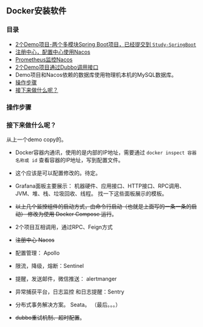 ## Docker安装软件

### 目录
* [2个Demo项目-两个多模块Spring Boot项目，已经提交到 `Study-SpringBoot`](../Spring/Spring-Boot/Spring-Boot-New.md#多模块项目创建)
* [注册中心，配置中心使用Nacos](../Nacos/Nacos-Install-Docker.md)
* [Prometheus监控Nacos](../Nacos/Nacos-Prometheus.md)
* [2个Demo项目通过Dubbo调用接口](#操作步骤)
* Demo项目和Nacos依赖的数据库使用物理机本机的MySQL数据库。
* [操作步骤](#操作步骤)
* [接下来做什么呢？](#接下来做什么呢？)


### 操作步骤

### 接下来做什么呢？
从上一个demo copy的。
* Docker容器内通讯，使用的是内部的IP地址，需要通过 `docker inspect 容器名称或 id` 查看容器的IP地址，写到配置文件。
* 这个应该是可以配置修改的。待定。
* Grafana面板主要展示： 机器硬件、应用接口、HTTP接口、RPC调用、JVM、堆、栈、垃圾回收、线程。 找一下这些面板展示的模板。
* ~~以上几个监控组件的启动方式，由命令行启动（也就是上面写的一条一条的启动） 修改为使用 Docker Compose 运行~~。


* 2个项目互相调用，通过RPC、Feign方式
* ~~注册中心 Nacos~~
* 配置管理： Apollo
* 限流，降级，熔断：Sentinel
* 提醒，发送邮件，微信推送： alertmanger 
* 异常捕获平台，日志监控 和日志提醒：Sentry
* 分布式事务解决方案。 Seata。 （最后。。。）
* ~~dubbo重试机制、超时配置~~。 



